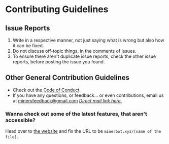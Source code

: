 # Contributing Guidelines

## Issue Reports
1. Write in a respective manner, not just saying what is wrong but also how it can be fixed.
2. Do not discuss off-topic things, in the comments of issues.
3. To ensure there aren't duplicate issue reports, check the other issue reports, before posting the issue you found.

## Other General Contribution Guidelines
- Check out the [Code of Conduct](https://github.com/IcicleSavage/IcicleSavage.github.io/blob/main/CODE_OF_CONDUCT.md).
- If you have any questions, or feedback... or even contributions, email us at minersfeedback@gmail.com *[Direct mail link here.](mailto:minersfeedback@gmail.com)*

### Wanna check out some of the latest features, that aren't accessible?
Head over to [the website](https://minerbot.xyz/) and fix the URL to be `minerbot.xyz/[name of the file]`.
